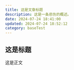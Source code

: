 ```yaml
---
title: 这是文章标题
description: 这是一条悲伤的概述。
date: 2024-07-24 18:41:00
updated: 2024-07-24 18:52:12
category: baseTest
---
```


## 这是标题

这是正文